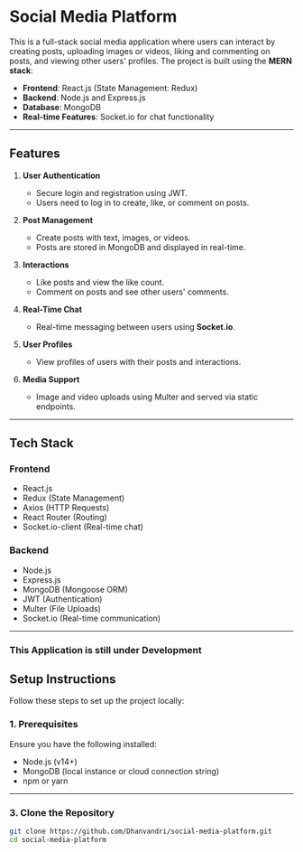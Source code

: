 # **Social Media Platform**

This is a full-stack social media application where users can interact by creating posts, uploading images or videos, liking and commenting on posts, and viewing other users' profiles. The project is built using the **MERN stack**:

- **Frontend**: React.js (State Management: Redux)
- **Backend**: Node.js and Express.js
- **Database**: MongoDB
- **Real-time Features**: Socket.io for chat functionality

---

## **Features**

1. **User Authentication**  
   - Secure login and registration using JWT.  
   - Users need to log in to create, like, or comment on posts.

2. **Post Management**  
   - Create posts with text, images, or videos.  
   - Posts are stored in MongoDB and displayed in real-time.

3. **Interactions**  
   - Like posts and view the like count.  
   - Comment on posts and see other users' comments.

4. **Real-Time Chat**  
   - Real-time messaging between users using **Socket.io**.

5. **User Profiles**  
   - View profiles of users with their posts and interactions.

6. **Media Support**  
   - Image and video uploads using Multer and served via static endpoints.

---

## **Tech Stack**

### **Frontend**
- React.js
- Redux (State Management)
- Axios (HTTP Requests)
- React Router (Routing)
- Socket.io-client (Real-time chat)

### **Backend**
- Node.js
- Express.js
- MongoDB (Mongoose ORM)
- JWT (Authentication)
- Multer (File Uploads)
- Socket.io (Real-time communication)

---

### **This Application is still under Development**


## **Setup Instructions**

Follow these steps to set up the project locally:

### **1. Prerequisites**

Ensure you have the following installed:
- Node.js (v14+)
- MongoDB (local instance or cloud connection string)
- npm or yarn

---

### **3. Clone the Repository**

```bash
git clone https://github.com/Dhanvandri/social-media-platform.git
cd social-media-platform
